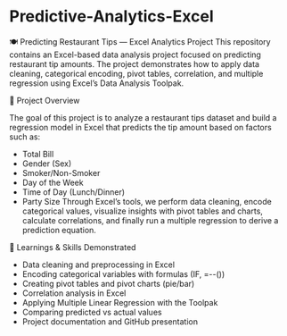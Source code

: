 # Predictive-Analytics-Excel
🍽️ Predicting Restaurant Tips — Excel Analytics Project
This repository contains an Excel-based data analysis project focused on predicting restaurant tip amounts. The project demonstrates how to apply data cleaning, categorical encoding, pivot tables, correlation, and multiple regression using Excel’s Data Analysis Toolpak.

📌 Project Overview

The goal of this project is to analyze a restaurant tips dataset and build a regression model in Excel that predicts the tip amount based on factors such as:
* Total Bill
* Gender (Sex)
* Smoker/Non-Smoker
* Day of the Week
* Time of Day (Lunch/Dinner)
* Party Size
Through Excel’s tools, we perform data cleaning, encode categorical values, visualize insights with pivot tables and charts, calculate correlations, and finally run a multiple regression to derive a prediction equation.



📖 Learnings & Skills Demonstrated
* Data cleaning and preprocessing in Excel
* Encoding categorical variables with formulas (IF, =--())
* Creating pivot tables and pivot charts (pie/bar)
* Correlation analysis in Excel
* Applying Multiple Linear Regression with the Toolpak
* Comparing predicted vs actual values
* Project documentation and GitHub presentation
